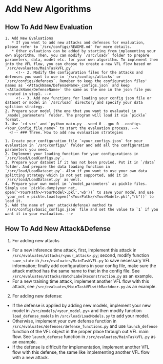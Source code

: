 # Add New Algorithms
## How To Add New Evaluation
    1. Add New Evaluations
       * If you want to add new attacks and defenses for evaluation, please refer to `/src/configs/README.md` for more details.
       * Other evluations can be added by starting from implementing your own algorithm. Then, you can modify `/src/load/` folder to prepare parameters, data, model etc. for your own algorithm. To implement them into the VFL flow, you can choose to create a new VFL flow based on `/src/evaluates/MainTaskVFL.py`.
         <!-- 2. Modify the configuration files for the attacks and defenses you want to use in `/src/configs/attacks` or `/src/configs/defenses`. Remeber to keep the configuration files' names as `<AttackName/DefenseName>_configs.json` and keep `<AttackName/DefenseName>` the same as the one in the json file you created in step1. -->
         <!-- 3. Add new functions for loading your config json file or dataset or model in `/src/load` directory and specify your data splition strategy.
    2. Prepare your model (the one that you want to evaluate) in `/model_parameters` folder. The program will load it via `pickle` format.
    3. Use `cd src` and `python main.py --seed 0 --gpu 0 --configs <Your_Config_file_name>` to start the evaluation process. -->
      <!-- ### Three. How to add new evaluation strategies

    1. Create your configuration file `<your_configs.json` for your evaluation in `/src/configs/` folder and add all the configuration parameters you need.
    2. Implement your loading function for your configurations in `/src/load/LoadConfigs.py`.
    3. Prepare your dataset if it has not been provied. Put it in `/data` folder. And prepare the data loading function in `/src/load/LoadDataset.py`. Also if you want to use your own data splitting strategy which is not yet supported, add it in `/src/load/LoadDataset.py` as well.
    4. Prepare your own model in `/model_parameters` as pickle files. Simply use `pickle.dump(your_net, open('<YourPath>/<YourModel>.pkl','wb'))` to save your model and use `your_net = pickle.load(open('<YourPath>/<YourModel>.pkl',"rb"))` to load it.
    5. Add the name of your attack(defense) method to `/src/configs/basic_configs.json` file and set the value to `1` if you want it in your evaluation. -->

## How To Add New Attack&Defense
1. For adding new attacks
- For a new inference time attack, first, implement this attack in `/src/evaluates/attacks/<your_attack>.py`; second, modify function `save_state` in `/src/evaluates/MainTaskVFL.py` to save necessary VFL information; finally add configurations in your config file, make sure the attack method has the same name to that in the config file. See `/src/evaluates/attacks/BatchLabelReconstruction.py` as an example.
- For a new training time attack, implement another VFL flow with this attack, see `/src/evaluates/MainTaskVFLwithBackdoor.py` as an example.
2. For adding new defense:
- If the defense is applied by adding new models, implement your new model in `/src/models/<your_model.py>` and then modify function `load_defense_models` in `/src/load/LoadModels.py` to add your model.
- Otherwise, implement your own defense function in `/src/evaluates/defenses/defense_functions.py` and use `launch_defense` function of the VFL object in the proper place through out VFL main flow. See `launch_defense` function in `/src/evaluates/MainTaskVFL.py` as an example.
- If the defense is difficult for implementation, implement another VFL flow with this defense, the same like implementing another VFL flow with a new attack.
